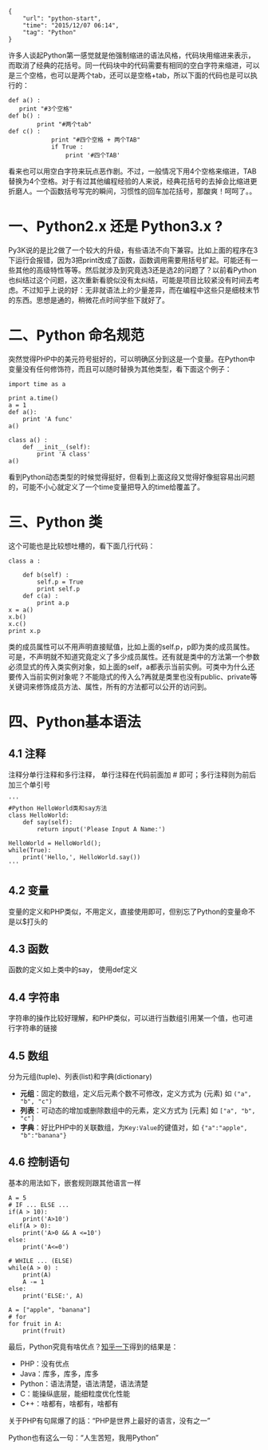 ```
{
    "url": "python-start",
    "time": "2015/12/07 06:14",
    "tag": "Python"
}
```

许多人谈起Python第一感觉就是他强制缩进的语法风格，代码块用缩进来表示，而取消了经典的花括号。同一代码块中的代码需要有相同的空白字符来缩进，可以是三个空格，也可以是两个tab，还可以是空格+tab，所以下面的代码也是可以执行的：
```
def a() :
   print "#3个空格"
def b() :
        print "#两个tab"
def c() :
            print "#四个空格 + 两个TAB"
            if True :
                print '#四个TAB'
```
看来也可以用空白字符来玩点恶作剧。不过，一般情况下用4个空格来缩进，TAB替换为4个空格。对于有过其他编程经验的人来说，经典花括号的去掉会比缩进更折磨人。一个函数括号写完的瞬间，习惯性的回车加花括号，那酸爽！呵呵了。。

# 一、Python2.x 还是 Python3.x ?

Py3K说的是比2做了一个较大的升级，有些语法不向下兼容。比如上面的程序在3下运行会报错，因为3把print改成了函数，函数调用需要用括号扩起。可能还有一些其他的高级特性等等。然后就涉及到究竟选3还是选2的问题了？以前看Python也纠结过这个问题，这次重新看貌似没有太纠结，可能是项目比较紧没有时间去考虑。不过知乎上说的好：无非就语法上的少量差异，而在编程中这些只是细枝末节的东西。思想是通的，稍微花点时间学些下就好了。

# 二、Python 命名规范

突然觉得PHP中的美元符号挺好的，可以明确区分到这是一个变量。在Python中变量没有任何修饰符，而且可以随时替换为其他类型，看下面这个例子：
```
import time as a
 
print a.time()
a = 1
def a():
    print 'A func'
a()
 
class a() :
    def __init__(self):
        print 'A class'
a()
```
看到Python动态类型的时候觉得挺好，但看到上面这段又觉得好像挺容易出问题的，可能不小心就定义了一个time变量把导入的time给覆盖了。

# 三、Python 类

这个可能也是比较想吐槽的，看下面几行代码：
```
class a :
 
    def b(self) :
        self.p = True
        print self.p
    def c(a) :
        print a.p
x = a()
x.b()
x.c()
print x.p
```
类的成员属性可以不用声明直接赋值，比如上面的self.p，p即为类的成员属性。可是，不声明就不知道究竟定义了多少成员属性。还有就是类中的方法第一个参数必须显式的传入类实例对象，如上面的self，a都表示当前实例。可类中为什么还要传入当前实例对象呢？不能隐式的传入么?再就是类里也没有public、private等关键词来修饰成员方法、属性，所有的方法都可以公开的访问到。

# 四、Python基本语法
## 4.1 注释
注释分单行注释和多行注释， 单行注释在代码前面加 # 即可；多行注释则为前后加三个单引号
```
'''
#Python HelloWorld类和say方法
class HelloWorld:
    def say(self):
        return input('Please Input A Name:')
 
HelloWorld = HelloWorld();
while(True):
    print('Hello,', HelloWorld.say())
'''
```
## 4.2 变量
变量的定义和PHP类似，不用定义，直接使用即可，但别忘了Python的变量命不是以$打头的
## 4.3 函数
函数的定义如上类中的say， 使用def定义
## 4.4 字符串
字符串的操作比较好理解，和PHP类似，可以进行当数组引用某一个值，也可进行字符串的链接
## 4.5 数组
分为元组(tuple)、列表(list)和字典(dictionary)

- **元组**：固定的数组，定义后元素个数不可修改，定义方式为 (元素) 如 `("a", "b", "c")`
- **列表**：可动态的增加或删除数组中的元素，定义方式为 [元素] 如 `["a", "b", "c"]`
- **字典**：好比PHP中的关联数组，为`Key:Value`的键值对，如 `{"a":"apple", "b":"banana"}`

## 4.6 控制语句
基本的用法如下，嵌套规则跟其他语言一样
```
A = 5
# IF ... ELSE ...
if(A > 10):
    print('A>10')
elif(A > 0):
    print('A>0 && A <=10')
else:
    print('A<=0')
 
# WHILE ... (ELSE)
while(A > 0) :
    print(A)
    A -= 1
else:
    print('ELSE:', A)
 
A = ["apple", "banana"]
# for
for fruit in A:
    print(fruit)
```

最后，Python究竟有啥优点？[知乎一下](https://www.zhihu.com/question/25038841)得到的结果是：

- PHP：没有优点
- Java：库多，库多，库多
- Python：语法清楚，语法清楚，语法清楚
- C：能操纵底层，能细粒度优化性能
- C++：啥都有，啥都有，啥都有

关于PHP有句屌爆了的話：“PHP是世界上最好的语言，没有之一”

Python也有这么一句：“人生苦短，我用Python”